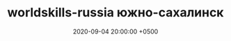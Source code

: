 ---
layout: post
title:  "worldskills-russia южно-сахалинск"
date:   2020-09-04 20:00:00 +0500
categories: video
number: 15
video: 4PS-sbkfXoM
---